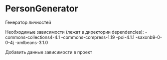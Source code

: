 # PersonGenerator
Генератор личностей

Необходимые зависимости (лежат в директории dependencies):
-commons-collections4-4.1
-commons-compress-1.19
-poi-4.1.1
-saxonb9-0-0-4j
-xmlbeans-3.1.0

Добавить данные зависимости в проект